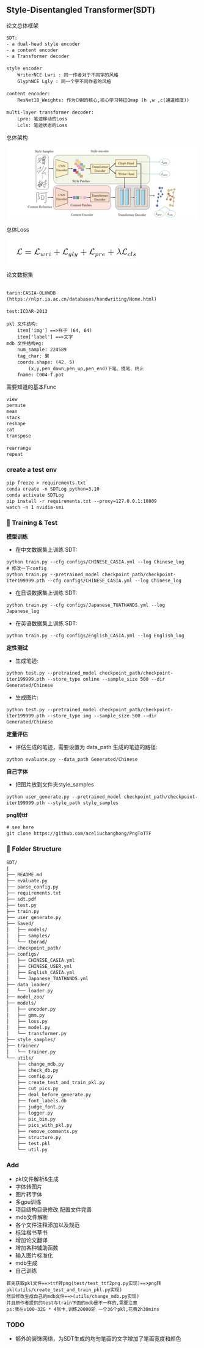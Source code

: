 ## Style-Disentangled Transformer(SDT)

论文总体框架

```
SDT:
- a dual-head style encoder
- a content encoder
- a Transformer decoder

style encoder
    WriterNCE Lwri : 同一作者对于不同字的风格
    GlyphNCE Lgly : 同一个字不同作者的风格

content encoder:
    ResNet18_Weights: 作为CNN的核心,核心学习特征Qmap (h ,w ,c(通道维度))

multi-layer transformer decoder:
    Lpre: 笔迹移动的Loss
    Lcls: 笔迹状态的Loss
```

总体架构

![img.png](paper%2Fpics%2Fimg.png)

总体Loss

![img_1.png](paper%2Fpics%2Fimg_1.png)

论文数据集

```text

tarin:CASIA-OLHWDB (https://nlpr.ia.ac.cn/databases/handwriting/Home.html)

test:ICDAR-2013

pkl 文件结构:
    item['img'] ==>样子 (64, 64)
    item['label'] ==>文字
mdb 文件结构eg:
    num_sample: 224589
    tag_char: 累
    coords.shape: (42, 5)
        (x,y,pen_down,pen_up,pen_end)下笔、提笔、终止
    fname: C004-f.pot
```

需要知道的基本Func

```text
view
permute
mean
stack
reshape
cat
transpose

rearrange
repeat
```

### create a test env

```shell
pip freeze > requirements.txt
conda create -n SDTLog python=3.10
conda activate SDTLog
pip install -r requirements.txt --proxy=127.0.0.1:10809
watch -n 1 nvidia-smi
```

### 🚀 Training & Test

**模型训练**

- 在中文数据集上训练 SDT:

```
python train.py --cfg configs/CHINESE_CASIA.yml --log Chinese_log
# 修改一下config
python train.py --pretrained_model checkpoint_path/checkpoint-iter199999.pth --cfg configs/CHINESE_CASIA.yml --log Chinese_log
```

- 在日语数据集上训练 SDT:

```
python train.py --cfg configs/Japanese_TUATHANDS.yml --log Japanese_log
```

- 在英语数据集上训练 SDT:

```
python train.py --cfg configs/English_CASIA.yml --log English_log
```

**定性测试**

- 生成笔迹:

```
python test.py --pretrained_model checkpoint_path/checkpoint-iter199999.pth --store_type online --sample_size 500 --dir Generated/Chinese
```

- 生成图片:

```
python test.py --pretrained_model checkpoint_path/checkpoint-iter199999.pth --store_type img --sample_size 500 --dir Generated/Chinese
```

**定量评估**

- 评估生成的笔迹，需要设置为 data_path 生成的笔迹的路径:

```
python evaluate.py --data_path Generated/Chinese
```

**自己字体**

- 把图片放到文件夹style_samples

```
python user_generate.py --pretrained_model checkpoint_path/checkpoint-iter199999.pth --style_path style_samples
```

**png转ttf**

```
# see here
git clone https://github.com/aceliuchanghong/PngToTTF
```

### 📂 Folder Structure

```
SDT/
|
├── README.md
├── evaluate.py
├── parse_config.py
├── requirements.txt
├── sdt.pdf
├── test.py
├── train.py
├── user_generate.py
├── Saved/
│   ├── models/
│   ├── samples/
│   └── tborad/
├── checkpoint_path/
├── configs/
│   ├── CHINESE_CASIA.yml
│   ├── CHINESE_USER.yml
│   ├── English_CASIA.yml
│   └── Japanese_TUATHANDS.yml
├── data_loader/
│   └── loader.py
├── model_zoo/
├── models/
│   ├── encoder.py
│   ├── gmm.py
│   ├── loss.py
│   ├── model.py
│   └── transformer.py
├── style_samples/
├── trainer/
│   └── trainer.py
└── utils/
    ├── change_mdb.py
    ├── check_db.py
    ├── config.py
    ├── create_test_and_train_pkl.py
    ├── cut_pics.py
    ├── deal_before_generate.py
    ├── font_labels.db
    ├── judge_font.py
    ├── logger.py
    ├── pic_bin.py
    ├── pics_with_pkl.py
    ├── remove_comments.py
    ├── structure.py
    ├── test.pkl
    └── util.py
```

### Add

- pkl文件解析&生成
- 字体转图片
- 图片转字体
- 多gpu训练
- 项目结构目录修改,配置文件完善
- mdb文件解析
- 各个文件注释添加以及规范
- 标注楷书草书
- 增加论文翻译
- 增加各种辅助函数
- 输入图片标准化
- mdb生成
- 自己训练

```
首先获取pkl文件==>ttf转png(test/test_ttf2png.py实现)==>png转pkl(utils/create_test_and_train_pkl.py实现)
然后修改生成自己的mdb文件==>(utils/change_mdb.py实现)
并且原作者提供的test与train下面的mdb是不一样的,需要注意
ps:我在v100-32G * 4张卡,训练20000轮 一个36个pkl,花费2h30mins
```

### TODO

- 额外的装饰网络，为SDT生成的均匀笔画的文字增加了笔画宽度和颜色
